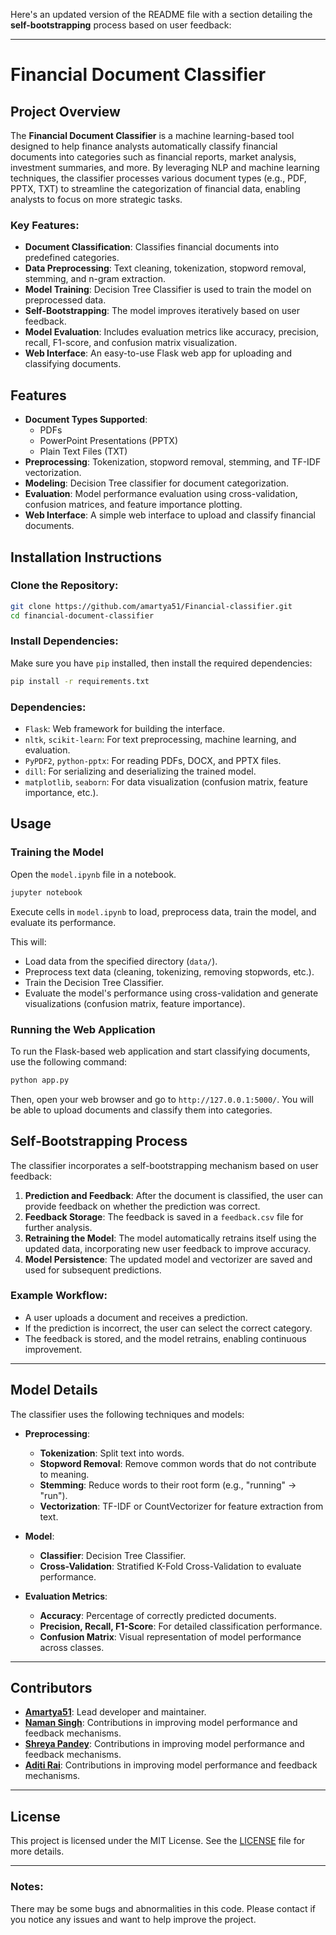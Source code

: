 Here's an updated version of the README file with a section detailing the **self-bootstrapping** process based on user feedback:

---

# Financial Document Classifier

## Project Overview
The **Financial Document Classifier** is a machine learning-based tool designed to help finance analysts automatically classify financial documents into categories such as financial reports, market analysis, investment summaries, and more. By leveraging NLP and machine learning techniques, the classifier processes various document types (e.g., PDF, PPTX, TXT) to streamline the categorization of financial data, enabling analysts to focus on more strategic tasks.

### Key Features:
- **Document Classification**: Classifies financial documents into predefined categories.
- **Data Preprocessing**: Text cleaning, tokenization, stopword removal, stemming, and n-gram extraction.
- **Model Training**: Decision Tree Classifier is used to train the model on preprocessed data.
- **Self-Bootstrapping**: The model improves iteratively based on user feedback.
- **Model Evaluation**: Includes evaluation metrics like accuracy, precision, recall, F1-score, and confusion matrix visualization.
- **Web Interface**: An easy-to-use Flask web app for uploading and classifying documents.

## Features
- **Document Types Supported**: 
    - PDFs
    - PowerPoint Presentations (PPTX)
    - Plain Text Files (TXT)
- **Preprocessing**: Tokenization, stopword removal, stemming, and TF-IDF vectorization.
- **Modeling**: Decision Tree classifier for document categorization.
- **Evaluation**: Model performance evaluation using cross-validation, confusion matrices, and feature importance plotting.
- **Web Interface**: A simple web interface to upload and classify financial documents.

## Installation Instructions

### Clone the Repository:
```bash
git clone https://github.com/amartya51/Financial-classifier.git
cd financial-document-classifier
```

### Install Dependencies:
Make sure you have `pip` installed, then install the required dependencies:
```bash
pip install -r requirements.txt
```

### Dependencies:
- `Flask`: Web framework for building the interface.
- `nltk`, `scikit-learn`: For text preprocessing, machine learning, and evaluation.
- `PyPDF2`, `python-pptx`: For reading PDFs, DOCX, and PPTX files.
- `dill`: For serializing and deserializing the trained model.
- `matplotlib`, `seaborn`: For data visualization (confusion matrix, feature importance, etc.).

## Usage

### Training the Model
Open the `model.ipynb` file in a notebook.
```bash
jupyter notebook
```
Execute cells in `model.ipynb` to load, preprocess data, train the model, and evaluate its performance.

This will:
- Load data from the specified directory (`data/`).
- Preprocess text data (cleaning, tokenizing, removing stopwords, etc.).
- Train the Decision Tree Classifier.
- Evaluate the model's performance using cross-validation and generate visualizations (confusion matrix, feature importance).

### Running the Web Application
To run the Flask-based web application and start classifying documents, use the following command:

```bash
python app.py
```
Then, open your web browser and go to `http://127.0.0.1:5000/`. You will be able to upload documents and classify them into categories.

## Self-Bootstrapping Process
The classifier incorporates a self-bootstrapping mechanism based on user feedback:

1. **Prediction and Feedback**: After the document is classified, the user can provide feedback on whether the prediction was correct. 
2. **Feedback Storage**: The feedback is saved in a `feedback.csv` file for further analysis.
3. **Retraining the Model**: The model automatically retrains itself using the updated data, incorporating new user feedback to improve accuracy.
4. **Model Persistence**: The updated model and vectorizer are saved and used for subsequent predictions.

### Example Workflow:
- A user uploads a document and receives a prediction.
- If the prediction is incorrect, the user can select the correct category.
- The feedback is stored, and the model retrains, enabling continuous improvement.

---

## Model Details

The classifier uses the following techniques and models:

- **Preprocessing**:
  - **Tokenization**: Split text into words.
  - **Stopword Removal**: Remove common words that do not contribute to meaning.
  - **Stemming**: Reduce words to their root form (e.g., "running" -> "run").
  - **Vectorization**: TF-IDF or CountVectorizer for feature extraction from text.

- **Model**: 
  - **Classifier**: Decision Tree Classifier.
  - **Cross-Validation**: Stratified K-Fold Cross-Validation to evaluate performance.

- **Evaluation Metrics**:
  - **Accuracy**: Percentage of correctly predicted documents.
  - **Precision, Recall, F1-Score**: For detailed classification performance.
  - **Confusion Matrix**: Visual representation of model performance across classes.

---
## Contributors
- **[Amartya51](https://github.com/amartya51)**: Lead developer and maintainer.
- **[Naman Singh](https://github.com/contributorusername)**: Contributions in improving model performance and feedback mechanisms.
- **[Shreya Pandey](https://github.com/contributorusername)**: Contributions in improving model performance and feedback mechanisms.
- **[Aditi Rai](https://github.com/contributorusername)**: Contributions in improving model performance and feedback mechanisms.
---

## License
This project is licensed under the MIT License. See the [LICENSE](LICENSE) file for more details.

---

### Notes:
There may be some bugs and abnormalities in this code. Please contact if you notice any issues and want to help improve the project.